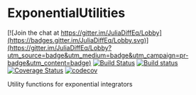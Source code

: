 # ExponentialUtilities

[![Join the chat at https://gitter.im/JuliaDiffEq/Lobby](https://badges.gitter.im/JuliaDiffEq/Lobby.svg)](https://gitter.im/JuliaDiffEq/Lobby?utm_source=badge&utm_medium=badge&utm_campaign=pr-badge&utm_content=badge)
[![Build Status](https://travis-ci.org/JuliaDiffEq/ExponentialUtilities.jl.svg?branch=master)](https://travis-ci.org/JuliaDiffEq/ExponentialUtilities.jl)
[![Build status](https://ci.appveyor.com/api/projects/status/eeww1qm5rrf984bc?svg=true)](https://ci.appveyor.com/project/MSeeker1340/exponentialutilities-jl)
[![Coverage Status](https://coveralls.io/repos/github/JuliaDiffEq/ExponentialUtilities.jl/badge.svg?branch=master)](https://coveralls.io/github/JuliaDiffEq/ExponentialUtilities.jl?branch=master)
[![codecov](https://codecov.io/gh/JuliaDiffEq/ExponentialUtilities.jl/branch/master/graph/badge.svg)](https://codecov.io/gh/JuliaDiffEq/ExponentialUtilities.jl)

Utility functions for exponential integrators
